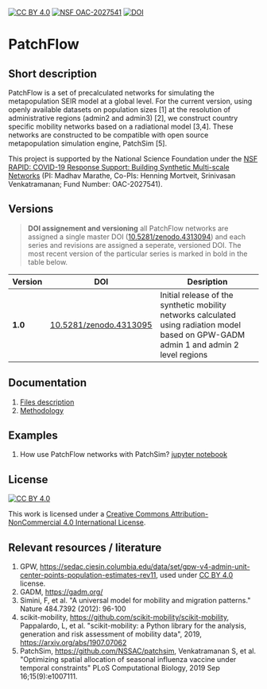 [![CC BY 4.0][cc-by-nc-shield]][cc-by-nc] [![NSF OAC-2027541][nsf-award-shield]][nsf-award] [![DOI][doi-master-badge]][doi-master]


# PatchFlow 
## Short description
PatchFlow is a set of precalculated networks for simulating the metapopulation SEIR model at a global level. For the current version, using openly available datasets on population sizes [1] at the resolution of administrative regions (admin2 and admin3) [2], we construct country specific mobility networks based on a radiational model [3,4]. These networks are constructed to be compatible with open source metapopulation simulation engine, PatchSim [5].  

This project is supported by the National Science Foundation under the [NSF RAPID: COVID-19 Response Support: Building Synthetic Multi-scale Networks][nsf-award] (PI: Madhav Marathe, Co-PIs: Henning Mortveit, Srinivasan Venkatramanan; Fund Number: OAC-2027541).


## Versions
> **DOI assignement and versioning** all PatchFlow networks are assigned a single master DOI ([10.5281/zenodo.4313094][doi-master]) and each series and revisions are assigned a seperate, versioned DOI. The most recent version of the particular series is marked in bold in the table below.

| Version | DOI                                                | Desription  |
| ------- | -------------------------------------------------- | ----------- |
| **1.0**     |[10.5281/zenodo.4313095][doi-1.0] | Initial release of the synthetic mobility networks calculated using radiation model based on GPW-GADM admin 1 and admin 2 level regions |

## Documentation
1. [Files description](docs/files_description.md)
2. [Methodology](docs/methodology.md)

## Examples
1. How use PatchFlow networks with PatchSim? [jupyter notebook](examples/patchsim_example.ipynb)

## License
[![CC BY 4.0][cc-by-nc-image]][cc-by-nc]

This work is licensed under a [Creative Commons Attribution-NonCommercial 4.0 International License][cc-by-nc].

## Relevant resources / literature
1. GPW, https://sedac.ciesin.columbia.edu/data/set/gpw-v4-admin-unit-center-points-population-estimates-rev11, used under [CC BY 4.0](https://creativecommons.org/licenses/by/4.0/) license.
2. GADM, https://gadm.org/
3. Simini, F, et al. "A universal model for mobility and migration patterns." Nature 484.7392 (2012): 96-100
4. scikit-mobility, https://github.com/scikit-mobility/scikit-mobility, Pappalardo, L, et al. "scikit-mobility: a Python library for the analysis, generation and risk assessment of mobility data", 2019, https://arxiv.org/abs/1907.07062
5. PatchSim, https://github.com/NSSAC/patchsim, Venkatramanan S, et al. "Optimizing spatial allocation of seasonal influenza vaccine under temporal constraints"  PLoS Computational Biology, 2019 Sep 16;15(9):e1007111.


[cc-by-nc]: http://creativecommons.org/licenses/by-nc/4.0/
[cc-by-nc-image]: https://i.creativecommons.org/l/by-nc/4.0/88x31.png
[cc-by-nc-shield]: https://img.shields.io/badge/license-CC%20BY--NC%204.0-blue
[nsf-award-shield]: https://img.shields.io/badge/NSF-OAC--2027541-blue
[nsf-award]: https://www.nsf.gov/awardsearch/showAward?AWD_ID=2027541
[doi-master]: https://doi.org/10.5281/zenodo.4313094
[doi-master-badge]: https://zenodo.org/badge/DOI/10.5281/zenodo.4313094.svg
[doi-1.0]: https://doi.org/10.5281/zenodo.4313095
[doi-1.0-badge]: https://zenodo.org/badge/DOI/10.5281/zenodo.4313095.svg
